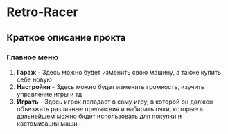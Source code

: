 # Retro-Racer
## Краткое описание прокта
### Главное меню
1.  **Гараж** - Здесь можно будет изменить свою машину, а также купить себе новую
2.  **Настройки** - Здесь можно будет изменить громкость, изучить управление игры и тд
3.  **Играть** - Здесь игрок попадает в саму игру, в которой он должен объезжать различные препятсвия и набирать очки, которые в дальнейшем можно бкдет использовать для покупки и кастомизации машин
